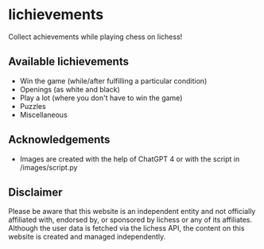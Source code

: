 # lichievements

Collect achievements while playing chess on lichess! 

## Available lichievements

- Win the game (while/after fulfilling a particular condition)
- Openings (as white and black)
- Play a lot (where you don't have to win the game)
- Puzzles
- Miscellaneous 

## Acknowledgements

- Images are created with the help of ChatGPT 4 or with the script in /images/script.py

## Disclaimer

Please be aware that this website is an independent entity and not officially affiliated with, endorsed by, or sponsored by lichess or any of its affiliates. Although the user data is fetched via the lichess API, the content on this website is created and managed independently. 
